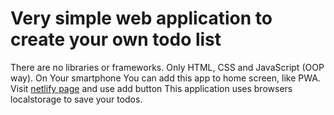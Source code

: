 # Very simple web application to create your own todo list

There are no libraries or frameworks. Only HTML, CSS and JavaScript (OOP way).
On Your smartphone You can add this app to home screen, like PWA. Visit <a href="https://vigorous-brahmagupta-b37f49.netlify.app/"> netlify page</a> and use add button
This application uses browsers localstorage to save your todos.